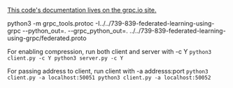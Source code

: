[This code's documentation lives on the grpc.io site.](https://grpc.io/docs/languages/python/quickstart)

python3 -m grpc_tools.protoc -I../../739-839-federated-learning-using-grpc --python_out=. --grpc_python_out=. ../../739-839-federated-learning-using-grpc/federated.proto


For enabling compression, run both client and server with -c Y
`python3 client.py -c Y
python3 server.py -c Y`


For passing address to client, run client with -a addresss:port
`python3 client.py -a localhost:50051
python3 client.py -a localhost:50052`